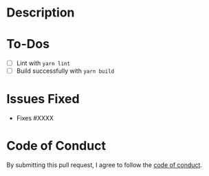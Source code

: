 # Description

<!-- Please describe the changes included in this PR here. -->

# To-Dos

<!-- Before submitting this PR, please lint and build your changes locally. -->
<!-- Add an 'x' between the brackets to mark each checkbox as checked. -->
<!-- (Feel free to remove any items that do not apply to this PR.) -->

- [ ] Lint with `yarn lint`
- [ ] Build successfully with `yarn build`

# Issues Fixed

<!-- If this PR will fix/resolve an open issue on the repository, please reference it below. -->
<!-- (Otherwise, feel free to delete this section.) -->

- Fixes #XXXX

# Code of Conduct

By submitting this pull request, I agree to follow the [code of conduct](https://resoto.com/code-of-conduct).
